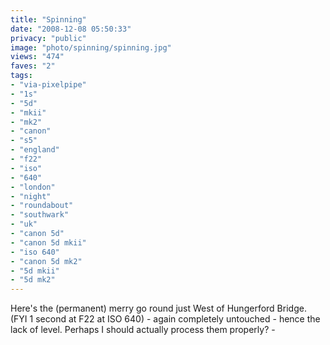 ```yaml
---
title: "Spinning"
date: "2008-12-08 05:50:33"
privacy: "public"
image: "photo/spinning/spinning.jpg"
views: "474"
faves: "2"
tags:
- "via-pixelpipe"
- "1s"
- "5d"
- "mkii"
- "mk2"
- "canon"
- "s5"
- "england"
- "f22"
- "iso"
- "640"
- "london"
- "night"
- "roundabout"
- "southwark"
- "uk"
- "canon 5d"
- "canon 5d mkii"
- "iso 640"
- "canon 5d mk2"
- "5d mkii"
- "5d mk2"
---
```

Here's the (permanent) merry go round just West of Hungerford Bridge. (FYI 1 second at F22 at ISO 640) - again completely untouched - hence the lack of level. Perhaps I should actually process them properly? - <a href="/photos/2008/12/08/spinning"></a>
